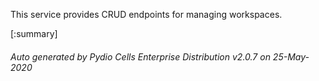 






This service provides CRUD endpoints for managing workspaces.

[:summary]

###### Auto generated by Pydio Cells Enterprise Distribution v2.0.7 on 25-May-2020
